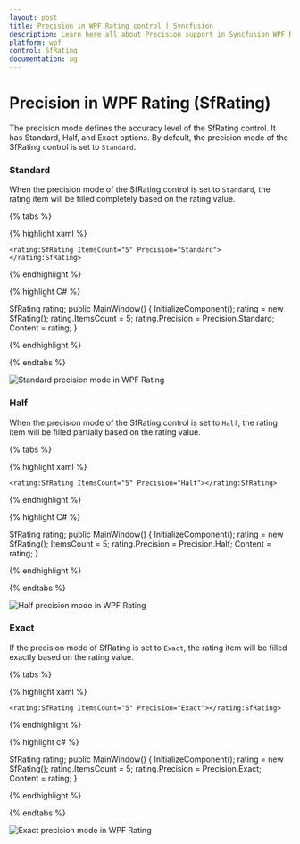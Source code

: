 ```yaml
---
layout: post
title: Precision in WPF Rating control | Syncfusion
description: Learn here all about Precision support in Syncfusion WPF Rating (SfRating) control, its elements and more.
platform: wpf
control: SfRating
documentation: ug
---
```


# Precision in WPF Rating (SfRating)

The precision mode defines the accuracy level of the SfRating control. It has Standard, Half, and Exact options. By default, the precision mode of the SfRating control is set to `Standard`.

### Standard

When the precision mode of the SfRating control is set to `Standard`, the rating item will be filled completely based on the rating value.

{% tabs %}

{% highlight xaml %}

	<rating:SfRating ItemsCount="5" Precision="Standard"></rating:SfRating>
	
{% endhighlight %}

{% highlight C# %}

SfRating rating;
public MainWindow()
{
    InitializeComponent();
    rating = new SfRating();
    rating.ItemsCount = 5;
    rating.Precision = Precision.Standard;
    Content = rating;
}

{% endhighlight %}

{% endtabs %}

![Standard precision mode in WPF Rating](images/wpf-rating-precision-standard-mode.png)

### Half

When the precision mode of the SfRating control is set to `Half`, the rating item will be filled partially based on the rating value.

{% tabs %}

{% highlight xaml %}

    <rating:SfRating ItemsCount="5" Precision="Half"></rating:SfRating>	
    
{% endhighlight %}

{% highlight C# %}

SfRating rating;
public MainWindow()
{
    InitializeComponent();
    rating = new SfRating();
    ItemsCount = 5;
    rating.Precision = Precision.Half;
    Content = rating;
}

{% endhighlight %} 

{% endtabs %}

![Half precision mode in WPF Rating](images/wpf-rating-Precision-half-mode.png)

### Exact

If the precision mode of SfRating is set to `Exact`, the rating item will be filled exactly based on the rating value.

{% tabs %}

{% highlight xaml %}

    <rating:SfRating ItemsCount="5" Precision="Exact"></rating:SfRating>

{% endhighlight %}

{% highlight c# %}

SfRating rating;
public MainWindow()
{
    InitializeComponent();
    rating = new SfRating();
    rating.ItemsCount = 5;
    rating.Precision = Precision.Exact;
    Content = rating;
}

{% endhighlight %} 

{% endtabs %}

![Exact precision mode in WPF Rating](images/wpf-rating-precision-exact-mode.png) 
